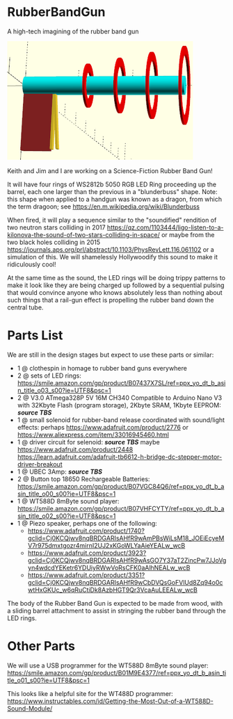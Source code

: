 # RubberBandGun
A high-tech imagining of the rubber band gun

![alt text](https://github.com/Mark-MDO47/RubberBandGun/blob/master/3D_model/RubberBandGun_small.png "Crude model of Science Fiction Rubber Band Gun")

Keith and Jim and I are working on a Science-Fiction Rubber Band Gun!

It will have four rings of WS2812b 5050 RGB LED Ring proceeding up the barrel, each one larger than the previous in a "blunderbuss" shape. Note: this shape when applied to a handgun was known as a dragon, from which the term dragoon; see https://en.m.wikipedia.org/wiki/Blunderbuss

When fired, it will play a sequence similar to the "soundified" rendition of two neutron stars colliding in 2017
https://qz.com/1103444/ligo-listen-to-a-kilonova-the-sound-of-two-stars-colliding-in-space/
or maybe from the two black holes colliding in 2015
https://journals.aps.org/prl/abstract/10.1103/PhysRevLett.116.061102
or a simulation of this. We will shamelessly Hollywoodify this sound to make it ridiculously cool!

At the same time as the sound, the LED rings will be doing trippy patterns to make it look like they are being charged up followed by a sequential pulsing that would convince anyone who knows absolutely less than nothing about such things that a rail-gun effect is propelling the rubber band down the central tube.

# Parts List
We are still in the design stages but expect to use these parts or similar:
- 1 @ clothespin in homage to rubber band guns everywhere
- 2 @ sets of LED rings: https://smile.amazon.com/gp/product/B07437X7SL/ref=ppx_yo_dt_b_asin_title_o03_s00?ie=UTF8&psc=1
- 2 @ V3.0 ATmega328P 5V 16M CH340 Compatible to Arduino Nano V3 with 32Kbyte Flash (program storage), 2Kbyte SRAM, 1Kbyte EEPROM: ***source TBS***
- 1 @ small solenoid for rubber-band release coordinated with sound/light effects: perhaps https://www.adafruit.com/product/2776 or https://www.aliexpress.com/item/33016945460.html
- 1 @ driver circuit for selenoid: ***source TBS*** maybe https://www.adafruit.com/product/2448
https://learn.adafruit.com/adafruit-tb6612-h-bridge-dc-stepper-motor-driver-breakout
- 1 @ UBEC 3Amp: ***source TBS***
- 2 @ Button top 18650 Rechargeable Batteries: https://smile.amazon.com/gp/product/B07VGC84Q6/ref=ppx_yo_dt_b_asin_title_o00_s00?ie=UTF8&psc=1
- 1 @ WT588D 8mByte sound player: https://smile.amazon.com/gp/product/B07VHFCYTY/ref=ppx_yo_dt_b_asin_title_o02_s00?ie=UTF8&psc=1
- 1 @ Piezo speaker, perhaps one of the following:
  - https://www.adafruit.com/product/1740?gclid=Cj0KCQjwv8nqBRDGARIsAHfR9wAmPBsWiLsM18_JOEiEcyeMV7r975dmxtgozr4mirnI2UJ2xKGoWLYaAieYEALw_wcB
  - https://www.adafruit.com/product/3923?gclid=Cj0KCQjwv8nqBRDGARIsAHfR9wAsGO7Y37aT2ZincPw7JJoVgyn4wdcdYEKetr6YDUiyRWwVoRsCFK0aAlhNEALw_wcB
  - https://www.adafruit.com/product/3351?gclid=Cj0KCQjwv8nqBRDGARIsAHfR9wCbDVQsGoFVlUd8Zq94o0cwtHxGKUc_w6qRuCtiDk8AzbHGT9Qr3VcaAuLEEALw_wcB

The body of the Rubber Band Gun is expected to be made from wood, with a sliding barrel attachment to assist in stringing the rubber band through the LED rings.

# Other Parts
We will use a USB programmer for the WT588D 8mByte sound player: https://smile.amazon.com/gp/product/B01M9E4377/ref=ppx_yo_dt_b_asin_title_o01_s00?ie=UTF8&psc=1

This looks like a helpful site for the WT488D programmer:
https://www.instructables.com/id/Getting-the-Most-Out-of-a-WT588D-Sound-Module/
